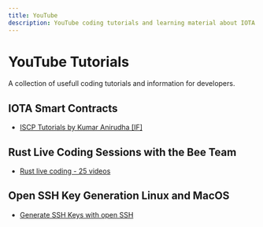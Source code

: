 ```yaml
---
title: YouTube
description: YouTube coding tutorials and learning material about IOTA
---
```


# YouTube Tutorials

A collection of usefull coding tutorials and information for developers.

## IOTA Smart Contracts

- [ISCP Tutorials by Kumar Anirudha [IF]](https://www.youtube.com/playlist?list=PLMbc46iGTB_SCQ-Ut_c8__ssMDFUusVBJ)

## Rust Live Coding Sessions with the Bee Team

- [Rust live coding - 25 videos](https://www.youtube.com/playlist?list=PLMbc46iGTB_SBwcE5WfUIV5HthmH34U2R)

## Open SSH Key Generation Linux and MacOS

- [Generate SSH Keys with open SSH](https://www.youtube.com/watch?v=Cbuch9_NeYo&list=PLMbc46iGTB_RUu-Kd2EIUAc8lQShfaCD6)
